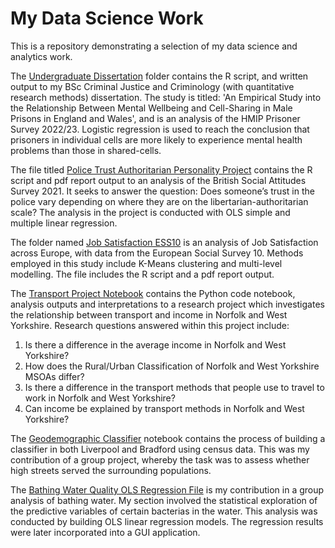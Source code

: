 # My Data Science Work

This is a repository demonstrating a selection of my data science and analytics work. 

The [Undergraduate Dissertation](undergraduate-dissertation) folder contains the R script, and written output to my BSc Criminal Justice and Criminology (with quantitative research methods) dissertation. The study is titled: 'An Empirical Study into the Relationship Between Mental Wellbeing and Cell-Sharing in Male Prisons in England and Wales', and is an analysis of the HMIP Prisoner Survey 2022/23. Logistic regression is used to reach the conclusion that prisoners in individual cells are more likely to experience mental health problems than those in shared-cells.

The file titled [Police Trust Authoritarian Personality Project](police-trust-authoritarian-personality-project) contains the R script and pdf report output to an analysis of the British Social Attitudes Survey 2021. It seeks to answer the question: Does someone’s trust in the police vary depending on where they are on the libertarian-authoritarian scale? The analysis in the project is conducted with OLS simple and multiple linear regression.

The folder named [Job Satisfaction ESS10](job-satisfaction-ESS10) is an analysis of Job Satisfaction across Europe, with data from the European Social Survey 10. Methods employed in this study include K-Means clustering and multi-level modelling. The file includes the R script and a pdf report output.


The [Transport Project Notebook](transport-project.ipynb) contains the Python code notebook, analysis outputs and interpretations to a research project which investigates the relationship between transport and income in Norfolk and West Yorkshire. Research questions answered within this project include:
   1. Is there a difference in the average income in Norfolk and West Yorkshire?
   2. How does the Rural/Urban Classification of Norfolk and West Yorkshire MSOAs differ?
   3. Is there a difference in the transport methods that people use to travel to work in Norfolk and West Yorkshire?
   4. Can income be explained by transport methods in Norfolk and West Yorkshire?


The [Geodemographic Classifier](geodemographic-classifier.ipynb) notebook contains the process of building a classifier in both Liverpool and Bradford using census data. This was my contribution of a group project, whereby the task was to assess whether high streets served the surrounding populations.

The [Bathing Water Quality OLS Regression File](bathingwaterquality-OLSregression.ipynb) is my contribution in a group analysis of bathing water. My section involved the statistical exploration of the predictive variables of certain bacterias in the water. This analysis was conducted by building OLS linear regression models. The regression results were later incorporated into a GUI application.
